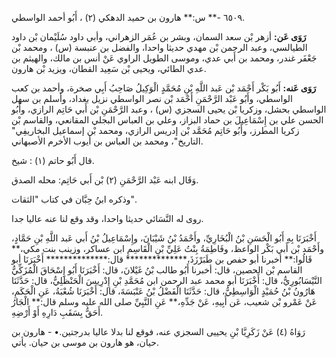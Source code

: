 ٦٥٠٩ -** س:** هارون بن حميد الدهكي (٢) ، أَبُو أحمد الواسطي.

**رَوَى عَن:** أزهر بْن سعد السمان، وبشر بن عُمَر الزهراني، وأبي داود سُلَيْمان بْن داود الطيالسي، وعبد الرحمن بْن مهدي حديثا واحدا، والفضل بن عنبسة (س) ، ومحمد بْن جَعْفَر غندر، ومحمد بن أَبي عدي، وموسى الطويل الراوي عَنْ أنس بن مالك، والهيثم بن عدي الطائي، ويحيى بْن سَعِيد القطان، ويزيد بْن هارون.

**رَوَى عَنه:** أَبُو بَكْر أَحْمَد بْن عَبد اللَّهِ بْنِ مُحَمَّدٍ الْوَكِيلُ صَاحِبُ أَبِي صخرة، وأحمد بن كعب الواسطي، وأَبُو عَبْد الرَّحْمَنِ أَحْمَد بْن نصر الواسطي نزيل بغداد، وأسلم بن سهل الواسطي بحشل، وزكريا بْن يحيى السجزي (س) ، وعبد الرَّحْمَنِ بْن أَبي حَاتِم الرازي، وأَبُو الحسن علي بن إِسْمَاعِيلَ بن حماد البزاز، وعلي بن العباس البجلي المقانعي، والقاسم بْن زكريا المطرز، وأَبُو حَاتِم مُحَمَّد بْن إدريس الرازي، ومحمد بْن إسماعيل البخاريفِي" التاريخ"، ومحمد بن العباس بن أيوب الأخرم الأصبهاني.

قال أَبُو حاتم (١) : شيخ.

وَقَال ابنه عَبْد الرَّحْمَنِ (٢) بْن أَبي حَاتِم: محله الصدق.

وذكره ابنُ حِبَّان في كتاب "الثقات".

روى له النَّسَائي حديثا واحدا، وقد وقع لنا عنه عاليا جدا.

أَخْبَرَنَا بِهِ أَبُو الْحَسَنِ بْنُ الْبُخَارِيِّ، وأَحْمَدُ بْنُ شَيْبَانَ، وإِسْمَاعِيلُ بْنُ أَبي عَبد اللَّهِ بْنِ حَمَّادٍ، وأَحْمَد بْن أَبي بَكْر الواعظ، وفَاطِمَةُ بِنْتُ عَلِيِّ بْنِ الْقَاسِمِ ابن عساكر، وزينب بنت مكي،** قَالُوا:** أخبرنا أبو حفص بن طَبَرْزَذَ،************** قال:************** أَخْبَرَنَا أبو القاسم بْن الحصين، قال: أخبرنا أَبُو طالب بْنُ غَيْلانَ، قال: أَخْبَرَنَا أَبُو إِسْحَاقَ الْمُزَكِّيُّ النَّيْسَابُورِيُّ، قال: أَخْبَرَنَا أبو محمد عبد الرحمن ابن مُحَمَّدِ بْنِ إِدْرِيسَ الْحَنْظَلِيُّ، قال: حَدَّثَنَا هَارُونُ بْنُ حُمَيْدٍ الْوَاسِطِيُّ، قال: حَدَّثَنَا الْفَضْلُ بْنُ عَنْبَسَةَ، قال: أَخْبَرَنَا شُعْبَةُ، عَنِ الْحَكَمِ، عَنْ عَمْرو بْن شعيب، عَن أَبِيهِ، عَنْ جَدِّهِ،** عَنِ النَّبِيِّ صلى الله عليه وسلم قال:** الْجَارُ أَحَقُّ بِسَقَبِ دَارِهِ أَوْ أَرْضِهِ.

رَوَاهُ (٤) عَنْ زَكَرِيَّا بْنِ يحييى السجزي عنه، فوقع لنا بدلا عاليا بدرجتين.• - هارون بن حيان، هو هارون بن موسى بن حيان. يأتي.